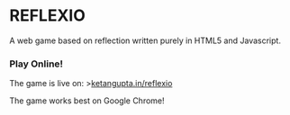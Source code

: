 # REFLEXIO
A web game based on reflection written purely in HTML5 and Javascript.

### Play Online!
The game is live on:  >[ketangupta.in/reflexio]

The game works best on Google Chrome!

[ketangupta.in/reflexio]: <http://ketangupta.in/reflexio>
